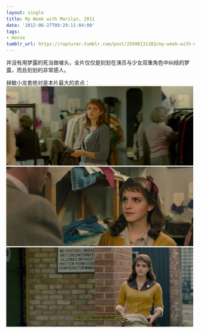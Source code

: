```yaml
---
layout: single
title: My Week with Marilyn, 2011
date: '2012-06-27T09:29:11-04:00'
tags:
- movie
tumblr_url: https://rapturer.tumblr.com/post/25998131183/my-week-with-marilyn-2011
---
```

并没有用梦露的死当做噱头，全片仅仅是刻划在演员与少女双重角色中纠结的梦露，而且刻划的非常感人。

赫敏小龙套绝对是本片最大的卖点： ![](/assets/img/tumblr_m6a29uthqn1r0cnr9.jpg) ![](/assets/img/tumblr_m6a2a1tzoz1r0cnr9.jpg) ![](/assets/img/tumblr_m6a2aa40ph1r0cnr9.jpg)


